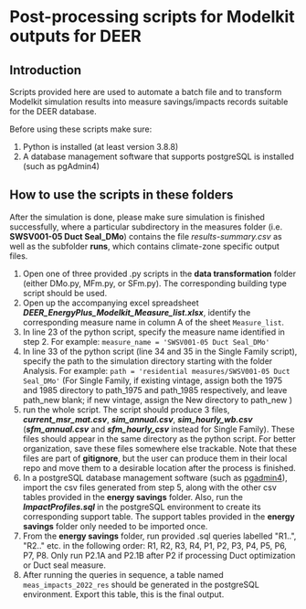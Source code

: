 # Post-processing scripts for Modelkit outputs for DEER

## Introduction
Scripts provided here are used to automate a batch file and to transform Modelkit simulation results into measure savings/impacts records suitable for the DEER database. 

Before using these scripts make sure:
1. Python is installed (at least version 3.8.8)
2. A database management software that supports postgreSQL is installed (such as pgAdmin4)

## How to use the scripts in these folders
After the simulation is done, please make sure simulation is finished successfully, where a particular subdirectory in the measures folder (i.e. **SWSV001-05 Duct Seal_DMo**) contains the file _results-summary.csv_ as well as the subfolder **runs**, which contains climate-zone specific output files.

1. Open one of three provided .py scripts in the **data transformation** folder (either DMo.py, MFm.py, or SFm.py). The corresponding building type script should be used.
2. Open up the accompanying excel spreadsheet ***DEER_EnergyPlus_Modelkit_Measure_list.xlsx***, identify the corresponding measure name in column A of the sheet `Measure_list`.
3. In line 23 of the python script, specify the measure name identified in step 2. For example: `measure_name = 'SWSV001-05 Duct Seal_DMo'`
4. In line 33 of the python script (line 34 and 35 in the Single Family script), specify the path to the simulation directory starting with the folder Analysis. For example: `path = 'residential measures/SWSV001-05 Duct Seal_DMo'` (For Single Family, if existing vintage, assign both the 1975 and 1985 directory to path_1975 and path_1985 respectively, and leave path_new blank; if new vintage, assign the New directory to path_new ) 
5. run the whole script. The script should produce 3 files, ***current_msr_mat.csv***, ***sim_annual.csv***, ***sim_hourly_wb.csv*** (***sfm_annual.csv*** and ***sfm_hourly_csv*** instead for Single Family). These files should appear in the same directory as the python script. For better organization, save these files somewhere else trackable. Note that these files are part of **gitignore**, but the user can produce them in their local repo and move them to a desirable location after the process is finished.
6. In a postgreSQL database management software (such as [pgadmin4](https://www.pgadmin.org/download/)), import the csv files generated from step 5, along with the other csv tables provided in the **energy savings** folder. Also, run the ***ImpactProfiles.sql*** in the postgreSQL environment to create its corresponding support table. The support tables provided in the **energy savings** folder only needed to be imported once.
7. From the **energy savings** folder, run provided .sql queries labelled "R1..", "R2.." etc. in the following order: R1, R2, R3, R4, P1, P2, P3, P4, P5, P6, P7, P8. Only run P2.1A and P2.1B after P2 if processing Duct optimization or Duct seal measure.
8. After running the queries in sequence, a table named `meas_impacts_2022_res` should be generated in the postgreSQL environment. Export this table, this is the final output.
